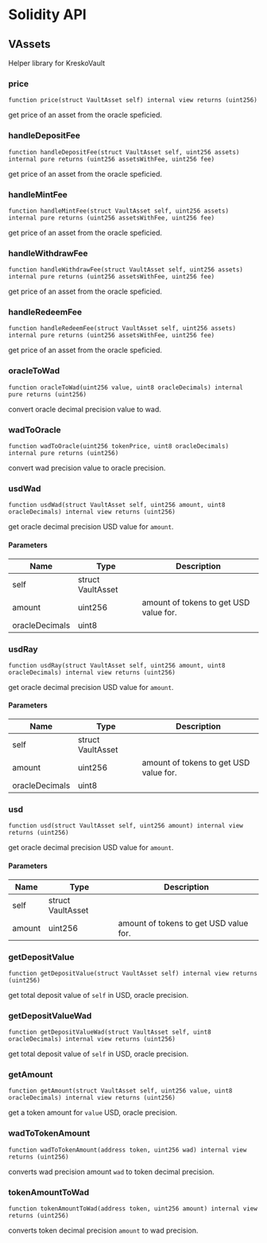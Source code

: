 # Solidity API

## VAssets

Helper library for KreskoVault

### price

```solidity
function price(struct VaultAsset self) internal view returns (uint256)
```

get price of an asset from the oracle speficied.

### handleDepositFee

```solidity
function handleDepositFee(struct VaultAsset self, uint256 assets) internal pure returns (uint256 assetsWithFee, uint256 fee)
```

get price of an asset from the oracle speficied.

### handleMintFee

```solidity
function handleMintFee(struct VaultAsset self, uint256 assets) internal pure returns (uint256 assetsWithFee, uint256 fee)
```

get price of an asset from the oracle speficied.

### handleWithdrawFee

```solidity
function handleWithdrawFee(struct VaultAsset self, uint256 assets) internal pure returns (uint256 assetsWithFee, uint256 fee)
```

get price of an asset from the oracle speficied.

### handleRedeemFee

```solidity
function handleRedeemFee(struct VaultAsset self, uint256 assets) internal pure returns (uint256 assetsWithFee, uint256 fee)
```

get price of an asset from the oracle speficied.

### oracleToWad

```solidity
function oracleToWad(uint256 value, uint8 oracleDecimals) internal pure returns (uint256)
```

convert oracle decimal precision value to wad.

### wadToOracle

```solidity
function wadToOracle(uint256 tokenPrice, uint8 oracleDecimals) internal pure returns (uint256)
```

convert wad precision value to oracle precision.

### usdWad

```solidity
function usdWad(struct VaultAsset self, uint256 amount, uint8 oracleDecimals) internal view returns (uint256)
```

get oracle decimal precision USD value for `amount`.

#### Parameters

| Name | Type | Description |
| ---- | ---- | ----------- |
| self | struct VaultAsset |  |
| amount | uint256 | amount of tokens to get USD value for. |
| oracleDecimals | uint8 |  |

### usdRay

```solidity
function usdRay(struct VaultAsset self, uint256 amount, uint8 oracleDecimals) internal view returns (uint256)
```

get oracle decimal precision USD value for `amount`.

#### Parameters

| Name | Type | Description |
| ---- | ---- | ----------- |
| self | struct VaultAsset |  |
| amount | uint256 | amount of tokens to get USD value for. |
| oracleDecimals | uint8 |  |

### usd

```solidity
function usd(struct VaultAsset self, uint256 amount) internal view returns (uint256)
```

get oracle decimal precision USD value for `amount`.

#### Parameters

| Name | Type | Description |
| ---- | ---- | ----------- |
| self | struct VaultAsset |  |
| amount | uint256 | amount of tokens to get USD value for. |

### getDepositValue

```solidity
function getDepositValue(struct VaultAsset self) internal view returns (uint256)
```

get total deposit value of `self` in USD, oracle precision.

### getDepositValueWad

```solidity
function getDepositValueWad(struct VaultAsset self, uint8 oracleDecimals) internal view returns (uint256)
```

get total deposit value of `self` in USD, oracle precision.

### getAmount

```solidity
function getAmount(struct VaultAsset self, uint256 value, uint8 oracleDecimals) internal view returns (uint256)
```

get a token amount for `value` USD, oracle precision.

### wadToTokenAmount

```solidity
function wadToTokenAmount(address token, uint256 wad) internal view returns (uint256)
```

converts wad precision amount `wad` to token decimal precision.

### tokenAmountToWad

```solidity
function tokenAmountToWad(address token, uint256 amount) internal view returns (uint256)
```

converts token decimal precision `amount` to wad precision.

